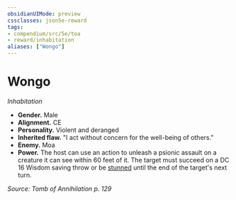```yaml
---
obsidianUIMode: preview
cssclasses: json5e-reward
tags:
- compendium/src/5e/toa
- reward/inhabitation
aliases: ["Wongo"]
---
```

# Wongo
*Inhabitation*  

- **Gender.** Male  
- **Alignment.** CE  
- **Personality.** Violent and deranged  
- **Inherited flaw.** "I act without concern for the well-being of others."  
- **Enemy.** Moa  
- **Power.** The host can use an action to unleash a psionic assault on a creature it can see within 60 feet of it. The target must succeed on a DC 16 Wisdom saving throw or be [stunned](2-Mechanics/CLI/rules/conditions.md#stunned) until the end of the target's next turn.  

*Source: Tomb of Annihilation p. 129*